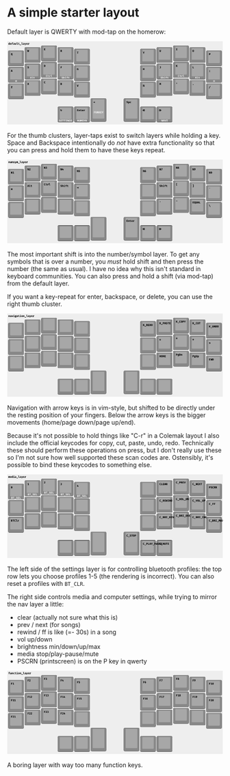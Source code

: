 # A simple starter layout

Default layer is QWERTY with mod-tap on the homerow:

![](./static/crkbd_rev1_split_3x5_3_default_layer.png)

For the thumb clusters, layer-taps exist to switch layers while holding a key.
Space and Backspace intentionally do *not* have extra functionality so that you
can press and hold them to have these keys repeat.


![](./static/crkbd_rev1_split_3x5_3_numsym_layer.png)

The most important shift is into the number/symbol layer. To get any symbols
that is over a number, you *must* hold shift and then press the number (the same
as usual). I have no idea why this isn't standard in keyboard communities. You
can also press and hold a shift (via mod-tap) from the default layer.

If you want a key-repeat for enter, backspace, or delete, you can use the right
thumb cluster.

![](./static/crkbd_rev1_split_3x5_3_navigation_layer.png)

Navigation with arrow keys is in vim-style, but shifted to be directly under the
resting position of your fingers. Below the arrow keys is the bigger movements
(home/page down/page up/end).

Because it's not possible to hold things like "C-r" in a Colemak layout I also
include the official keycodes for copy, cut, paste, undo, redo. Technically
these should perform these operations on press, but I don't really use these so
I'm not sure how well supported these scan codes are. Ostensibly, it's possible
to bind these keycodes to something else.


![](./static/crkbd_rev1_split_3x5_3_media_layer.png)

The left side of the settings layer is for controlling bluetooth profiles:
the top row lets you choose profiles 1-5 (the rendering is incorrect). You can
also reset a profiles with `BT_CLR`.

The right side controls media and computer settings, while trying to mirror the nav layer a little:
- clear (actually not sure what this is)
- prev / next (for songs)
- rewind / ff is like (=- 30s) in a song
- vol up/down
- brightness min/down/up/max
- media stop/play-pause/mute
- PSCRN (printscreen) is on the P key in qwerty

![](./static/crkbd_rev1_split_3x5_3_function_layer.png)

A boring layer with way too many function keys.
